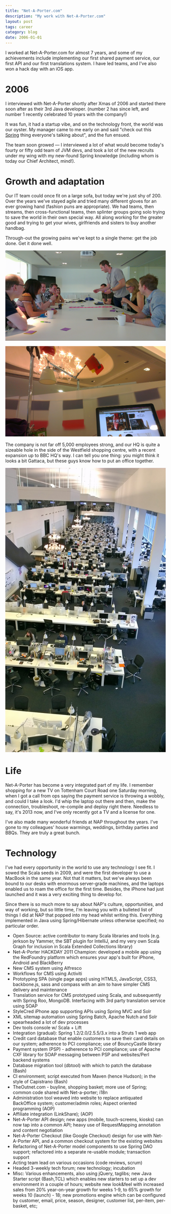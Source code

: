 ```yaml
---
title: "Net-A-Porter.com"
description: "My work with Net-A-Porter.com"
layout: post
tags: career
category: blog
date: 2006-01-01
---
```


I worked at Net-A-Porter.com for almost 7 years, and some of my achievements include implementing our first shared payment service, our first API and our first translations system. I have led teams, and I've also won a hack day with an iOS app.

# 2006

I interviewed with Net-A-Porter shortly after Xmas of 2006 and started there soon after as their 3rd Java developer. (number 2 has since left, and number 1 recently celebrated 10 years with the company!)

It was fun, it had a startup vibe, and on the technology front, the world was our oyster. My manager came to me early on and said "check out this [Spring](http://www.springsource.org/) thing everyone's talking about", and the fun ensued.

The team soon growed &mdash; I interviewed a lot of what would become today's fourty or fifty odd team of JVM devs, and took a lot of the new recruits under my wing with my new-found Spring knowledge (including whom is today our Chief Architect, mind!).

# Growth and adaptation

Our IT team could once fit on a large sofa, but today we're just shy of 200. Over the years we've stayed agile and tried many different gloves for an ever growing hand (fashion puns are appropriate). We had teams, then streams, then cross-functional teams, then splinter groups going solo trying to save the world in their own special way. All along working for the greater good and trying to get your wives, girlfriends and sisters to buy another handbag.

Through-out the growing pains we've kept to a single theme: get the job done. Get it done well.

![NAP Translations team doing it agile!](/assets/work/2006-netaporter/nap-agile.jpg)

![NAP Translations launch in German, French and Chinese](/assets/work/2006-netaporter/nap-translations-launch.jpg)

The company is not far off 5,000 employees strong, and our HQ is quite a sizeable hole in the side of the Westfield shopping centre, with a recent expansion up to BBC HQ's way. I can tell you one thing: you might think it looks a bit Gattaca, but these guys know how to put an office together.

![NAP Office, the 'Hangar'](/assets/work/2006-netaporter/nap-massive-office.jpg)

# Life

Net-A-Porter has become a very integrated part of my life. I remember shopping for a new TV on Tottenham Court Road one Saturday morning, when I got a call from ops saying the payment service is throwing a wobbly, and could I take a look. I'd whip the laptop out there and then, make the connection, troubleshoot, re-compile and deploy right there. Needless to say, it's 2013 now, and I've only recently got a TV and a license for one.

I've also made many wonderful friends at NAP throughout the years. I've gone to my colleagues' house warmings, weddings, birthday parties and BBQs. They are truly a great bunch.

# Technology

I've had every opportunity in the world to use any technology I see fit. I sowed the Scala seeds in 2009, and were the first developer to use a MacBook in the same year. Not that it matters, but we've always been bound to our desks with enormous server-grade machines, and the laptops enabled us to roam the office for the first time. Besides, the iPhone had just launched and it was a very exciting thing to develop for.

Since there is so much more to say about NAP's culture, opportunities, and way of working, but so little time, I'm leaving you with a bulleted list of things I did at NAP that popped into my head whilst writing this.
Everything implemented in Java using Spring/Hibernate unless otherwise specified; no particular order.

* Open Source: active contributor to many Scala libraries and tools (e.g. jerkson by Yammer, the SBT plugin for IntelliJ, and my very own Scala Graph for inclusion in Scala Extended Collections library)
* Net-A-Porter HACKDAY 2011 Champion: developed a mobile app using the RedFoundry platform which ensures your app's built for iPhone, Android and BlackBerry
* New CMS system using Alfresco
* Workflows for CMS using Activiti
* Prototyping SPA (single page apps) using HTML5, JavaScript, CSS3, backbone.js, sass and compass with an aim to have simpler CMS delivery and maintenance
* Translation service for CMS prototyped using Scala, and subsequently with Spring Roo, MongoDB. Interfacing with 3rd party translation service using SOAP
* StyleCred iPhone app supporting APIs using Spring MVC and Solr
* XML sitemap automation using Spring Batch, Apache Nutch and Solr
* spearheaded a lot of dev processes
* Dev tools console w/ Scala + Lift
* Integration (gradual): Spring 1.2/2.0/2.5.5/3.x into a Struts 1 web app
* Credit card database that enable customers to save their card details on our
  system; adherence to PCI compliance; use of BouncyCastle library
* Payment system (PSP) - adherence to PCI compliance; use of Apache CXF library
  for SOAP messaging between PSP and websites/Perl backend systems
* Database migration tool (dbtool) with which to patch the database (Bash)
* CI environment; script executed from Maven (hence Hudson); in the style of
  Capistrano (Bash)
* TheOutnet.com - buyline, shopping basket; more use of Spring; common code
  shared with Net-a-porter; i18n
* Administration tool weaved into website to replace antiquated BackOffice
  system; customer/admin roles; Aspect oriented programming (AOP)
* Affiliate integration (LinkShare); (AOP)
* Net-A-Porter API design; new apps (mobile, touch-screens, kiosks) can now tap into a
  common API; heavy use of RequestMapping annotation and content negotiation
* Net-A-Porter Checkout (like Google Checkout) design for use with Net-A-Porter API, and a common
  checkout system for the existing websites
* Refactoring of Net-A-Porter model components to use Spring DAO support; refactored
  into a separate re-usable module; transaction support
* Acting team lead on various occasions (code reviews, scrum)
* Headed 3-weekly tech forum; new technology; incubation
* Misc: Various enhancements, also using jQuery, taglibs; new Java Starter
  script (Bash,TCL) which enables new starters to set up a dev environment in a
  couple of hours; website new look&feel with increased sales from 20%
  year-on-year growth for weeks 1-9, to 65% growth for weeks 10 (launch) - 18;
  new promotions engine which can be configured by customer, email, price,
  season, designer, customer list, per-item, per-basket, etc;
